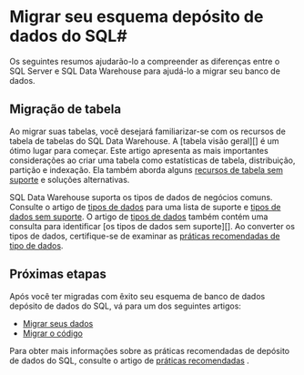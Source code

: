 <properties
   pageTitle="Migrar seu esquema depósito de dados do SQL | Microsoft Azure"
   description="Dicas para migrar seu esquema depósito de dados do SQL Azure para desenvolvimento de soluções."
   services="sql-data-warehouse"
   documentationCenter="NA"
   authors="jrowlandjones"
   manager="barbkess"
   editor=""/>

<tags
   ms.service="sql-data-warehouse"
   ms.devlang="NA"
   ms.topic="article"
   ms.tgt_pltfrm="NA"
   ms.workload="data-services"
   ms.date="08/25/2016"
   ms.author="jrj;barbkess;sonyama"/>

# <a name="migrate-your-schema-to-sql-data-warehouse"></a>Migrar seu esquema depósito de dados do SQL#

Os seguintes resumos ajudarão-lo a compreender as diferenças entre o SQL Server e SQL Data Warehouse para ajudá-lo a migrar seu banco de dados.

## <a name="table-migration"></a>Migração de tabela

Ao migrar suas tabelas, você desejará familiarizar-se com os recursos de tabela de tabelas do SQL Data Warehouse.  A [tabela visão geral][] é um ótimo lugar para começar.  Este artigo apresenta as mais importantes considerações ao criar uma tabela como estatísticas de tabela, distribuição, partição e indexação.  Ela também aborda alguns [recursos de tabela sem suporte][] e soluções alternativas.

SQL Data Warehouse suporta os tipos de dados de negócios comuns.  Consulte o artigo de [tipos de dados][] para uma lista de suporte e [tipos de dados sem suporte][].  O artigo de [tipos de dados][] também contém uma consulta para identificar [os tipos de dados sem suporte][].  Ao converter os tipos de dados, certifique-se de examinar as [práticas recomendadas de tipo de dados][].

## <a name="next-steps"></a>Próximas etapas
Após você ter migradas com êxito seu esquema de banco de dados depósito de dados do SQL, vá para um dos seguintes artigos:

- [Migrar seus dados][]
- [Migrar o código][]

Para obter mais informações sobre as práticas recomendadas de depósito de dados do SQL, consulte o artigo de [práticas recomendadas][] .

<!--Image references-->

<!--Article references-->
[Migrar o código]: ./sql-data-warehouse-migrate-code.md
[Migrar seus dados]: ./sql-data-warehouse-migrate-data.md
[práticas recomendadas]: ./sql-data-warehouse-best-practices.md
[Visão geral de tabela]: ./sql-data-warehouse-tables-overview.md
[recursos de tabela sem suporte]: ./sql-data-warehouse-tables-overview.md#unsupported-table-features
[tipos de dados]: ./sql-data-warehouse-tables-data-types.md
[tipos de dados sem suporte]: ./sql-data-warehouse-tables-data-types.md#unsupported-data-types
[práticas recomendadas de tipo de dados]: ./sql-data-warehouse-tables-data-types.md#data-type-best-practices

<!--MSDN references-->


<!--Other Web references-->
